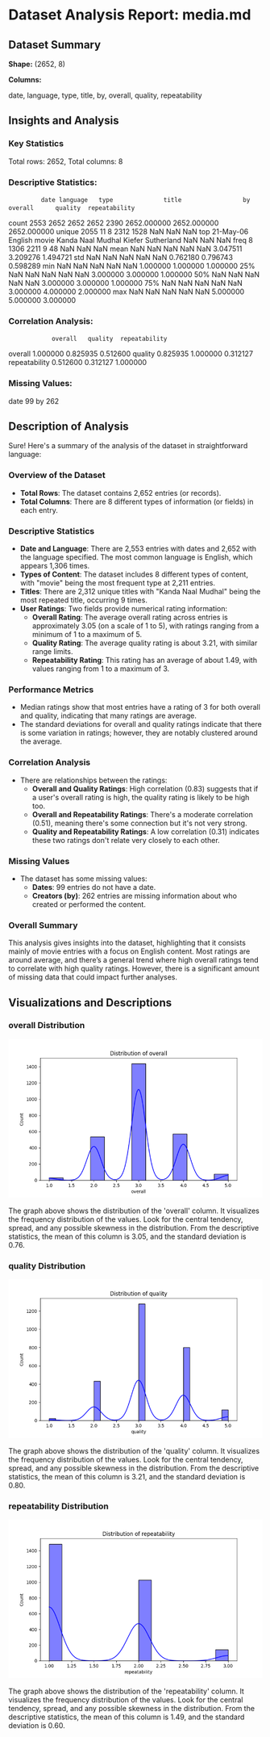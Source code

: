 # Dataset Analysis Report: media.md

## Dataset Summary

**Shape:** (2652, 8)

**Columns:**

date, language, type, title, by, overall, quality, repeatability

## Insights and Analysis

### Key Statistics

Total rows: 2652, Total columns: 8

### Descriptive Statistics:
             date language   type              title                 by      overall      quality  repeatability
count        2553     2652   2652               2652               2390  2652.000000  2652.000000    2652.000000
unique       2055       11      8               2312               1528          NaN          NaN            NaN
top     21-May-06  English  movie  Kanda Naal Mudhal  Kiefer Sutherland          NaN          NaN            NaN
freq            8     1306   2211                  9                 48          NaN          NaN            NaN
mean          NaN      NaN    NaN                NaN                NaN     3.047511     3.209276       1.494721
std           NaN      NaN    NaN                NaN                NaN     0.762180     0.796743       0.598289
min           NaN      NaN    NaN                NaN                NaN     1.000000     1.000000       1.000000
25%           NaN      NaN    NaN                NaN                NaN     3.000000     3.000000       1.000000
50%           NaN      NaN    NaN                NaN                NaN     3.000000     3.000000       1.000000
75%           NaN      NaN    NaN                NaN                NaN     3.000000     4.000000       2.000000
max           NaN      NaN    NaN                NaN                NaN     5.000000     5.000000       3.000000

### Correlation Analysis:
                overall   quality  repeatability
overall        1.000000  0.825935       0.512600
quality        0.825935  1.000000       0.312127
repeatability  0.512600  0.312127       1.000000

### Missing Values:
date     99
by      262


## Description of Analysis

Sure! Here's a summary of the analysis of the dataset in straightforward language:

### Overview of the Dataset
- **Total Rows**: The dataset contains 2,652 entries (or records).
- **Total Columns**: There are 8 different types of information (or fields) in each entry.

### Descriptive Statistics
- **Date and Language**: There are 2,553 entries with dates and 2,652 with the language specified. The most common language is English, which appears 1,306 times.
- **Types of Content**: The dataset includes 8 different types of content, with "movie" being the most frequent type at 2,211 entries.
- **Titles**: There are 2,312 unique titles with "Kanda Naal Mudhal" being the most repeated title, occurring 9 times.
- **User Ratings**: Two fields provide numerical rating information:
  - **Overall Rating**: The average overall rating across entries is approximately 3.05 (on a scale of 1 to 5), with ratings ranging from a minimum of 1 to a maximum of 5.
  - **Quality Rating**: The average quality rating is about 3.21, with similar range limits.
  - **Repeatability Rating**: This rating has an average of about 1.49, with values ranging from 1 to a maximum of 3.

### Performance Metrics
- Median ratings show that most entries have a rating of 3 for both overall and quality, indicating that many ratings are average.
- The standard deviations for overall and quality ratings indicate that there is some variation in ratings; however, they are notably clustered around the average.

### Correlation Analysis
- There are relationships between the ratings:
  - **Overall and Quality Ratings**: High correlation (0.83) suggests that if a user's overall rating is high, the quality rating is likely to be high too.
  - **Overall and Repeatability Ratings**: There's a moderate correlation (0.51), meaning there's some connection but it's not very strong.
  - **Quality and Repeatability Ratings**: A low correlation (0.31) indicates these two ratings don't relate very closely to each other.

### Missing Values
- The dataset has some missing values:
  - **Dates**: 99 entries do not have a date.
  - **Creators (by)**: 262 entries are missing information about who created or performed the content.

### Overall Summary
This analysis gives insights into the dataset, highlighting that it consists mainly of movie entries with a focus on English content. Most ratings are around average, and there’s a general trend where high overall ratings tend to correlate with high quality ratings. However, there is a significant amount of missing data that could impact further analyses.

## Visualizations and Descriptions

### overall Distribution
![overall_distribution](outputs\graphs\overall_distribution.png)

The graph above shows the distribution of the 'overall' column. It visualizes the frequency distribution of the values. Look for the central tendency, spread, and any possible skewness in the distribution. From the descriptive statistics, the mean of this column is 3.05, and the standard deviation is 0.76.

### quality Distribution
![quality_distribution](outputs\graphs\quality_distribution.png)

The graph above shows the distribution of the 'quality' column. It visualizes the frequency distribution of the values. Look for the central tendency, spread, and any possible skewness in the distribution. From the descriptive statistics, the mean of this column is 3.21, and the standard deviation is 0.80.

### repeatability Distribution
![repeatability_distribution](outputs\graphs\repeatability_distribution.png)

The graph above shows the distribution of the 'repeatability' column. It visualizes the frequency distribution of the values. Look for the central tendency, spread, and any possible skewness in the distribution. From the descriptive statistics, the mean of this column is 1.49, and the standard deviation is 0.60.

